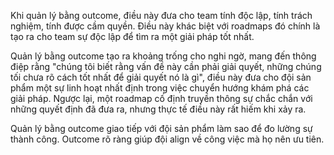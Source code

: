 Khi quản lý bằng outcome, điều này đưa cho team tính độc lập, tính trách nghiệm, tính được cầm quyền. Điều này khác biệt với roadmaps đó chính là tạo ra cho team sự độc lập để tìm ra một giải pháp tốt nhất.


Quản lý bằng outcome tạo ra khoảng trống cho nghi ngờ, mang đến thông điệp rằng "chúng tôi biết rằng vấn đề này cần phải giải quyết, những chúng tối chưa rõ cách tốt nhất để giải quyết nó là gì", điều này đưa cho đội sản phẩm một sự linh hoạt nhất định trong việc chuyển hướng khám phá các giải pháp. Ngược lại, một roadmap cố định truyền thông sự chắc chắn với những quyết định đã đưa ra, nhưng thực tế điều này rất hiếm khi xảy ra.


Quản lý bằng outcome giao tiếp với đội sản phẩm làm sao để đo lường sự thành công. Outcome rõ ràng giúp đội align về công việc mà họ nên ưu tiên.